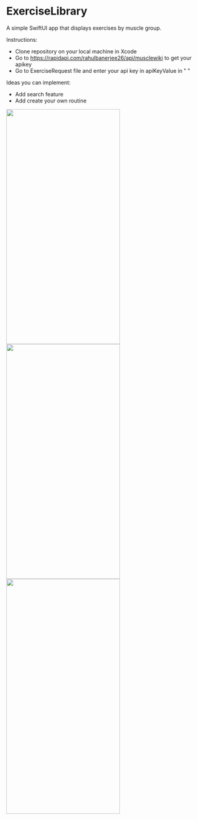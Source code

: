 # ExerciseLibrary
A simple SwiftUI app that displays exercises by muscle group.

Instructions:

- Clone repository on your local machine in Xcode
- Go to https://rapidapi.com/rahulbanerjee26/api/musclewiki to get your apikey
- Go to ExerciseRequest file and enter your api key in apiKeyValue in " "

Ideas you can implement:

- Add search feature
- Add create your own routine
  

<img src="https://github.com/drylaustin/ExerciseLibrary/assets/27654498/93f41363-ac97-419c-8f30-31146d012a4f" height="620" width="300">

<img src="https://github.com/drylaustin/ExerciseLibrary/assets/27654498/8b0d1893-0fad-447c-b051-d04efb769a88" height="620" width="300">


<img src="https://github.com/drylaustin/ExerciseLibrary/assets/27654498/222f9138-8980-4da8-ab66-2094b8122d85" height="620" width="300">
